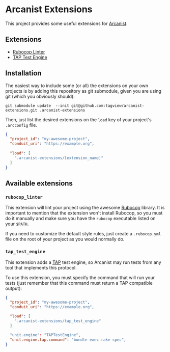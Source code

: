 # Arcanist Extensions

This project provides some useful extensions for [Arcanist](https://github.com/phacility/arcanist).

## Extensions

- [Rubocop Linter](#rubocop_linter)
- [TAP Test Engine](#tap_test_engine)

## Installation

The easiest way to include some (or all) the extensions on your own projects is by adding this repository as git submodule, given you are using git (which you obviously should):

`git submodule update  --init git@github.com:tagview/arcanist-extensions.git .arcanist-extensions`

Then, just list the desired extensions on the `load` key of your project's `.arcconfig` file.

```json
{
  "project_id": "my-awesome-project",
  "conduit_uri": "https://example.org",
  
  "load": [
    ".arcanist-extensions/[extension_name]"
  ]
}
```

## Available extensions

### `rubocop_linter`

This extension will lint your project using the awesome [Rubocop](https://github.com/bbatsov/rubocop) library. It is important to mention that the extension won't install Rubocop, so you must do it manually and make sure you have the `rubocop` executable listed on your `$PATH`. 

If you need to customize the default style rules, just create a `.rubocop.yml` file on the root of your project as you would normally do.

### `tap_test_engine`

This extension adds a [TAP](http://testanything.org/) test engine, so Arcanist may run tests from any tool that implements this protocol.

To use this extension, you must specify the command that will run your tests (just remember that this command must return a TAP compatible output):

```json
{
  "project_id": "my-awesome-project",
  "conduit_uri": "https://example.org",

  "load": [
    ".arcanist-extensions/tap_test_engine"
  ]

  "unit.engine": "TAPTestEngine",
  "unit.engine.tap.command": "bundle exec rake spec",
}
```
